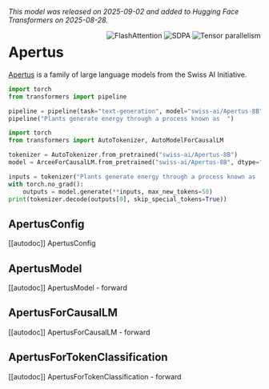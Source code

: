 <!--Copyright 2025 The HuggingFace Team and the Swiss AI Initiative. All rights reserved.

Licensed under the Apache License, Version 2.0 (the "License"); you may not use this file except in compliance with
the License. You may obtain a copy of the License at

http://www.apache.org/licenses/LICENSE-2.0

Unless required by applicable law or agreed to in writing, software distributed under the License is distributed on
an "AS IS" BASIS, WITHOUT WARRANTIES OR CONDITIONS OF ANY KIND, either express or implied. See the License for the
specific language governing permissions and limitations under the License.

⚠️ Note that this file is in Markdown but contain specific syntax for our doc-builder (similar to MDX) that may not be
rendered properly in your Markdown viewer.

-->
*This model was released on 2025-09-02 and added to Hugging Face Transformers on 2025-08-28.*

<div style="float: right;">
    <div class="flex flex-wrap space-x-1">
        <img alt="FlashAttention" src="https://img.shields.io/badge/%E2%9A%A1%EF%B8%8E%20FlashAttention-eae0c8?style=flat">
        <img alt="SDPA" src="https://img.shields.io/badge/SDPA-DE3412?style=flat&logo=pytorch&logoColor=white">
        <img alt="Tensor parallelism" src="https://img.shields.io/badge/Tensor%20parallelism-06b6d4?style=flat&logoColor=white">
    </div>
</div>

# Apertus

[Apertus](https://www.swiss-ai.org) is a family of large language models from the Swiss AI Initiative.

<hfoptions id="usage">
<hfoption id="Pipeline">

```py
import torch
from transformers import pipeline

pipeline = pipeline(task="text-generation", model="swiss-ai/Apertus-8B", dtype="auto")
pipeline("Plants generate energy through a process known as  ")
```

</hfoption>
<hfoption id="AutoModel">

```py
import torch
from transformers import AutoTokenizer, AutoModelForCausalLM

tokenizer = AutoTokenizer.from_pretrained("swiss-ai/Apertus-8B")
model = ArceeForCausalLM.from_pretrained("swiss-ai/Apertus-8B", dtype="auto")

inputs = tokenizer("Plants generate energy through a process known as  ", return_tensors="pt")
with torch.no_grad():
    outputs = model.generate(**inputs, max_new_tokens=50)
print(tokenizer.decode(outputs[0], skip_special_tokens=True))
```

</hfoption>
</hfoptions>

## ApertusConfig

[[autodoc]] ApertusConfig

## ApertusModel

[[autodoc]] ApertusModel
    - forward

## ApertusForCausalLM

[[autodoc]] ApertusForCausalLM
    - forward

## ApertusForTokenClassification

[[autodoc]] ApertusForTokenClassification
    - forward
